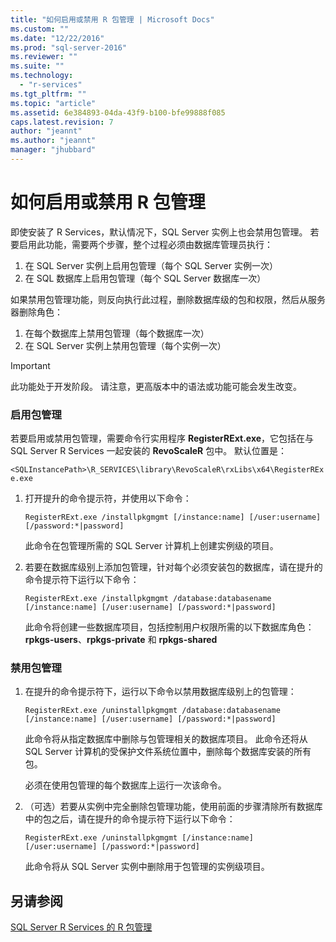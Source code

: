```yaml
---
title: "如何启用或禁用 R 包管理 | Microsoft Docs"
ms.custom: ""
ms.date: "12/22/2016"
ms.prod: "sql-server-2016"
ms.reviewer: ""
ms.suite: ""
ms.technology: 
  - "r-services"
ms.tgt_pltfrm: ""
ms.topic: "article"
ms.assetid: 6e384893-04da-43f9-b100-bfe99888f085
caps.latest.revision: 7
author: "jeannt"
ms.author: "jeannt"
manager: "jhubbard"
---
```

# 如何启用或禁用 R 包管理

即使安装了 R Services，默认情况下，SQL Server 实例上也会禁用包管理。 若要启用此功能，需要两个步骤，整个过程必须由数据库管理员执行： 

1. 在 SQL Server 实例上启用包管理（每个 SQL Server 实例一次） 
2. 在 SQL 数据库上启用包管理（每个 SQL Server 数据库一次） 


如果禁用包管理功能，则反向执行此过程，删除数据库级的包和权限，然后从服务器删除角色：
 
1. 在每个数据库上禁用包管理（每个数据库一次） 
2. 在 SQL Server 实例上禁用包管理（每个实例一次） 

> [!IMPORTANT]
> 此功能处于开发阶段。 请注意，更高版本中的语法或功能可能会发生改变。 

### <a name="to-enable-package-management"></a>启用包管理

若要启用或禁用包管理，需要命令行实用程序 **RegisterRExt.exe**，它包括在与 SQL Server R Services 一起安装的 **RevoScaleR** 包中。 默认位置是：

`<SQLInstancePath>\R_SERVICES\library\RevoScaleR\rxLibs\x64\RegisterRExe.exe` 
    
1. 打开提升的命令提示符，并使用以下命令：

    `RegisterRExt.exe /installpkgmgmt [/instance:name] [/user:username] [/password:*|password]`

    此命令在包管理所需的 SQL Server 计算机上创建实例级的项目。 

2. 若要在数据库级别上添加包管理，针对每个必须安装包的数据库，请在提升的命令提示符下运行以下命令： 

    `RegisterRExt.exe /installpkgmgmt /database:databasename [/instance:name] [/user:username] [/password:*|password]` 

    此命令将创建一些数据库项目，包括控制用户权限所需的以下数据库角色：**rpkgs-users**、**rpkgs-private** 和 **rpkgs-shared** 

### <a name="to-disable-package-management"></a>禁用包管理 

1. 在提升的命令提示符下，运行以下命令以禁用数据库级别上的包管理：

   `RegisterRExt.exe /uninstallpkgmgmt /database:databasename [/instance:name] [/user:username] [/password:*|password]` 

    此命令将从指定数据库中删除与包管理相关的数据库项目。  此命令还将从 SQL Server 计算机的受保护文件系统位置中，删除每个数据库安装的所有包。
    
    必须在使用包管理的每个数据库上运行一次该命令。
 
2. （可选）若要从实例中完全删除包管理功能，使用前面的步骤清除所有数据库中的包之后，请在提升的命令提示符下运行以下命令：

    `RegisterRExt.exe /uninstallpkgmgmt [/instance:name] [/user:username] [/password:*|password]`

    此命令将从 SQL Server 实例中删除用于包管理的实例级项目。 


## <a name="see-also"></a>另请参阅
[SQL Server R Services 的 R 包管理](../../advanced-analytics/r-services/r-package-management-for-sql-server-r-services.md)